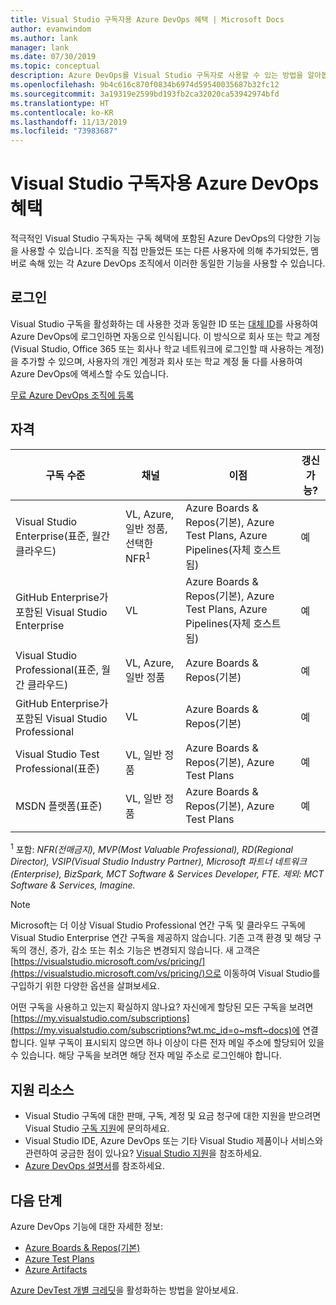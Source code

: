 ```yaml
---
title: Visual Studio 구독자용 Azure DevOps 혜택 | Microsoft Docs
author: evanwindom
ms.author: lank
manager: lank
ms.date: 07/30/2019
ms.topic: conceptual
description: Azure DevOps를 Visual Studio 구독자로 사용할 수 있는 방법을 알아봅니다.
ms.openlocfilehash: 9b4c616c870f0834b6974d59540035687b32fc12
ms.sourcegitcommit: 3a19319e2599bd193fb2ca32020ca53942974bfd
ms.translationtype: HT
ms.contentlocale: ko-KR
ms.lasthandoff: 11/13/2019
ms.locfileid: "73983687"
---
```

# <a name="azure-devops-benefits-for-visual-studio-subscribers"></a>Visual Studio 구독자용 Azure DevOps 혜택
적극적인 Visual Studio 구독자는 구독 혜택에 포함된 Azure DevOps의 다양한 기능을 사용할 수 있습니다. 조직을 직접 만들었든 또는 다른 사용자에 의해 추가되었든, 멤버로 속해 있는 각 Azure DevOps 조직에서 이러한 동일한 기능을 사용할 수 있습니다.

## <a name="sign-in"></a>로그인
Visual Studio 구독을 활성화하는 데 사용한 것과 동일한 ID 또는 [대체 ID](vs-alternate-identity.md)를 사용하여 Azure DevOps에 로그인하면 자동으로 인식됩니다.  이 방식으로 회사 또는 학교 계정(Visual Studio, Office 365 또는 회사나 학교 네트워크에 로그인할 때 사용하는 계정)을 추가할 수 있으며, 사용자의 개인 계정과 회사 또는 학교 계정 둘 다를 사용하여 Azure DevOps에 액세스할 수도 있습니다.

[무료 Azure DevOps 조직에 등록](https://visualstudio.microsoft.com/team-services/)

## <a name="eligibility"></a>자격
| 구독 수준                                                 |     채널                                            | 이점                                                          | 갱신 가능?    |
|--------------------------------------------------------------------|---------------------------------------------------------|------------------------------------------------------------------|---------------|
| Visual Studio Enterprise(표준, 월간 클라우드)   | VL, Azure, 일반 정품, 선택한 NFR<sup>1</sup>  | Azure Boards & Repos(기본), Azure Test Plans, Azure Pipelines(자체 호스트됨)       |  예          |
| GitHub Enterprise가 포함된 Visual Studio Enterprise   | VL| Azure Boards & Repos(기본), Azure Test Plans, Azure Pipelines(자체 호스트됨)       |  예          |
| Visual Studio Professional(표준, 월간 클라우드) | VL, Azure, 일반 정품                                        | Azure Boards & Repos(기본)                                                            |  예          |
| GitHub Enterprise가 포함된 Visual Studio Professional | VL| Azure Boards & Repos(기본)                                                            |  예          |
| Visual Studio Test Professional(표준)                         | VL, 일반 정품                                              | Azure Boards & Repos(기본), Azure Test Plans                                              |  예          |
| MSDN 플랫폼(표준)                                          | VL, 일반 정품                                              | Azure Boards & Repos(기본), Azure Test Plans                                              |  예          |
||

<sup>1</sup> 포함: *NFR(전매금지), MVP(Most Valuable Professional), RD(Regional Director), VSIP(Visual Studio Industry Partner), Microsoft 파트너 네트워크(Enterprise), BizSpark, MCT Software & Services Developer, FTE. 제외: MCT Software & Services, Imagine.*


> [!NOTE]
> Microsoft는 더 이상 Visual Studio Professional 연간 구독 및 클라우드 구독에 Visual Studio Enterprise 연간 구독을 제공하지 않습니다. 기존 고객 환경 및 해당 구독의 갱신, 증가, 감소 또는 취소 기능은 변경되지 않습니다. 새 고객은 [https://visualstudio.microsoft.com/vs/pricing/](https://visualstudio.microsoft.com/vs/pricing/)으로 이동하여 Visual Studio를 구입하기 위한 다양한 옵션을 살펴보세요.

어떤 구독을 사용하고 있는지 확실하지 않나요?  자신에게 할당된 모든 구독을 보려면 [https://my.visualstudio.com/subscriptions](https://my.visualstudio.com/subscriptions?wt.mc_id=o~msft~docs)에 연결합니다.
일부 구독이 표시되지 않으면 하나 이상이 다른 전자 메일 주소에 할당되어 있을 수 있습니다.  해당 구독을 보려면 해당 전자 메일 주소로 로그인해야 합니다.

## <a name="support-resources"></a>지원 리소스
- Visual Studio 구독에 대한 판매, 구독, 계정 및 요금 청구에 대한 지원을 받으려면 Visual Studio [구독 지원](https://visualstudio.microsoft.com/subscriptions/support/)에 문의하세요.
- Visual Studio IDE, Azure DevOps 또는 기타 Visual Studio 제품이나 서비스와 관련하여 궁금한 점이 있나요?  [Visual Studio 지원](https://visualstudio.microsoft.com/support/)을 참조하세요.
- [Azure DevOps 설명서](/azure/devops/)를 참조하세요.

## <a name="next-steps"></a>다음 단계
Azure DevOps 기능에 대한 자세한 정보:
- [Azure Boards & Repos(기본)](https://azure.microsoft.com/services/devops/compare-features/)
- [Azure Test Plans](https://marketplace.visualstudio.com/items?itemName=ms.vss-testmanager-web)
- [Azure Artifacts](https://marketplace.visualstudio.com/items?itemName=ms.feed)

[Azure DevTest 개별 크레딧](vs-azure.md)을 활성화하는 방법을 알아보세요.